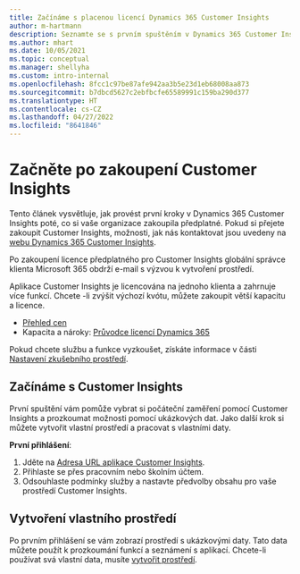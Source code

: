 ```yaml
---
title: Začínáme s placenou licencí Dynamics 365 Customer Insights
author: m-hartmann
description: Seznamte se s prvním spuštěním v Dynamics 365 Customer Insights a prozkoumejte jeho možnosti.
ms.author: mhart
ms.date: 10/05/2021
ms.topic: conceptual
ms.manager: shellyha
ms.custom: intro-internal
ms.openlocfilehash: 8fcc1c97be87afe942aa3b5e23d1eb68008aa873
ms.sourcegitcommit: b7dbcd5627c2ebfbcfe65589991c159ba290d377
ms.translationtype: HT
ms.contentlocale: cs-CZ
ms.lasthandoff: 04/27/2022
ms.locfileid: "8641846"
---
```

# <a name="get-started-after-purchasing-customer-insights"></a>Začněte po zakoupení Customer Insights

Tento článek vysvětluje, jak provést první kroky v Dynamics 365 Customer Insights poté, co si vaše organizace zakoupila předplatné. Pokud si přejete zakoupit Customer Insights, možnosti, jak nás kontaktovat jsou uvedeny na [webu Dynamics 365 Customer Insights](https://dynamics.microsoft.com/ai/customer-insights/). 

Po zakoupení licence předplatného pro Customer Insights globální správce klienta Microsoft 365 obdrží e-mail s výzvou k vytvoření prostředí. 

Aplikace Customer Insights je licencována na jednoho klienta a zahrnuje více funkcí. Chcete -li zvýšit výchozí kvótu, můžete zakoupit větší kapacitu a licence. 
- [Přehled cen](https://dynamics.microsoft.com/ai/customer-insights/pricing/)
- Kapacita a nároky: [Průvodce licencí Dynamics 365](https://go.microsoft.com/fwlink/?LinkId=866544)

Pokud chcete službu a funkce vyzkoušet, získáte informace v části [Nastavení zkušebního prostředí](trial-signup.md).

## <a name="start-with-customer-insights"></a>Začínáme s Customer Insights

První spuštění vám pomůže vybrat si počáteční zaměření pomocí Customer Insights a prozkoumat možnosti pomocí ukázkových dat. Jako další krok si můžete vytvořit vlastní prostředí a pracovat s vlastními daty.

**První přihlášení**:

1. Jděte na [Adresa URL aplikace Customer Insights](https://home.ci.ai.dynamics.com).
1. Přihlaste se přes pracovním nebo školním účtem. 
1. Odsouhlaste podmínky služby a nastavte předvolby obsahu pro vaše prostředí Customer Insights.

## <a name="create-your-own-environment"></a>Vytvoření vlastního prostředí

Po prvním přihlášení se vám zobrazí prostředí s ukázkovými daty. Tato data můžete použít k prozkoumání funkcí a seznámení s aplikací. Chcete-li používat svá vlastní data, musíte [vytvořit prostředí](create-environment.md).